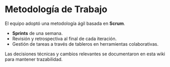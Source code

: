 # Metodología de Trabajo

El equipo adoptó una metodología ágil basada en **Scrum**.

- **Sprints** de una semana.
- Revisión y retrospectiva al final de cada iteración.
- Gestión de tareas a través de tableros en herramientas colaborativas.

Las decisiones técnicas y cambios relevantes se documentaron en esta wiki para mantener trazabilidad.
